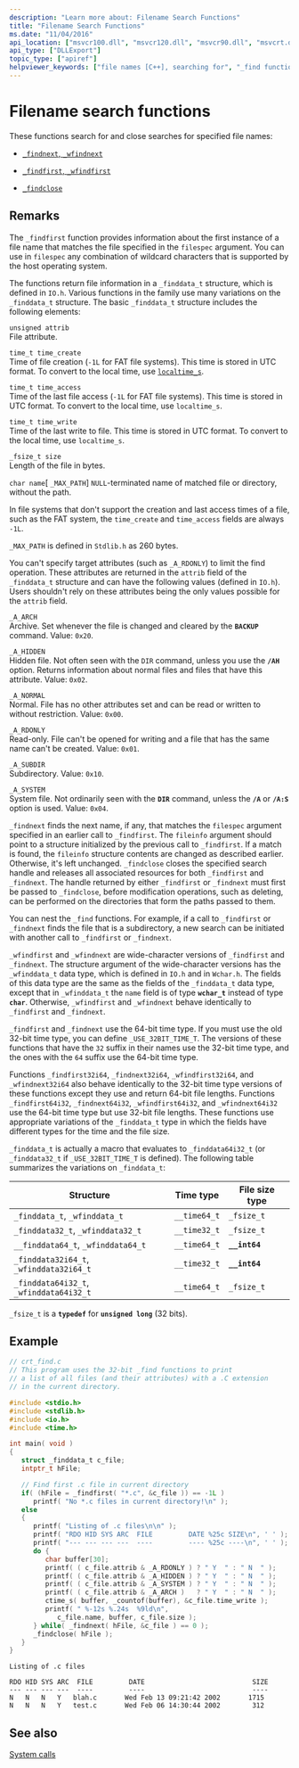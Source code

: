 ```yaml
---
description: "Learn more about: Filename Search Functions"
title: "Filename Search Functions"
ms.date: "11/04/2016"
api_location: ["msvcr100.dll", "msvcr120.dll", "msvcr90.dll", "msvcrt.dll", "msvcr80.dll", "msvcr110.dll", "msvcr110_clr0400.dll"]
api_type: ["DLLExport"]
topic_type: ["apiref"]
helpviewer_keywords: ["file names [C++], searching for", "_find function", "wfind function", "find function", "_wfind function"]
---
```

# Filename search functions

These functions search for and close searches for specified file names:

- [`_findnext`, `_wfindnext`](./reference/findnext-functions.md)

- [`_findfirst`, `_wfindfirst`](./reference/findfirst-functions.md)

- [`_findclose`](./reference/findclose.md)

## Remarks

The `_findfirst` function provides information about the first instance of a file name that matches the file specified in the `filespec` argument. You can use in `filespec` any combination of wildcard characters that is supported by the host operating system.

The functions return file information in a `_finddata_t` structure, which is defined in `IO.h`. Various functions in the family use many variations on the `_finddata_t` structure. The basic `_finddata_t` structure includes the following elements:

`unsigned attrib`\
File attribute.

`time_t time_create`\
Time of file creation (`-1L` for FAT file systems). This time is stored in UTC format. To convert to the local time, use [`localtime_s`](./reference/localtime-s-localtime32-s-localtime64-s.md).

`time_t time_access`\
Time of the last file access (`-1L` for FAT file systems). This time is stored in UTC format. To convert to the local time, use `localtime_s`.

`time_t time_write`\
Time of the last write to file. This time is stored in UTC format. To convert to the local time, use `localtime_s`.

`_fsize_t size`\
Length of the file in bytes.

`char name`[ `_MAX_PATH`]
`NULL`-terminated name of matched file or directory, without the path.

In file systems that don't support the creation and last access times of a file, such as the FAT system, the `time_create` and `time_access` fields are always `-1L`.

`_MAX_PATH` is defined in `Stdlib.h` as 260 bytes.

You can't specify target attributes (such as `_A_RDONLY`) to limit the find operation. These attributes are returned in the `attrib` field of the `_finddata_t` structure and can have the following values (defined in `IO.h`). Users shouldn't rely on these attributes being the only values possible for the `attrib` field.

`_A_ARCH`\
Archive. Set whenever the file is changed and cleared by the **`BACKUP`** command. Value: `0x20`.

`_A_HIDDEN`\
Hidden file. Not often seen with the `DIR` command, unless you use the **`/AH`** option. Returns information about normal files and files that have this attribute. Value: `0x02`.

`_A_NORMAL`\
Normal. File has no other attributes set and can be read or written to without restriction. Value: `0x00`.

`_A_RDONLY`\
Read-only. File can't be opened for writing and a file that has the same name can't be created. Value: `0x01`.

`_A_SUBDIR`\
Subdirectory. Value: `0x10`.

`_A_SYSTEM`\
System file. Not ordinarily seen with the **`DIR`** command, unless the **`/A`** or **`/A:S`** option is used. Value: `0x04`.

`_findnext` finds the next name, if any, that matches the `filespec` argument specified in an earlier call to `_findfirst`. The `fileinfo` argument should point to a structure initialized by the previous call to `_findfirst`. If a match is found, the `fileinfo` structure contents are changed as described earlier. Otherwise, it's left unchanged. `_findclose` closes the specified search handle and releases all associated resources for both `_findfirst` and `_findnext`. The handle returned by either `_findfirst` or `_findnext` must first be passed to `_findclose`, before modification operations, such as deleting, can be performed on the directories that form the paths passed to them.

You can nest the `_find` functions. For example, if a call to `_findfirst` or `_findnext` finds the file that is a subdirectory, a new search can be initiated with another call to `_findfirst` or `_findnext`.

`_wfindfirst` and `_wfindnext` are wide-character versions of `_findfirst` and `_findnext`. The structure argument of the wide-character versions has the `_wfinddata_t` data type, which is defined in `IO.h` and in `Wchar.h`. The fields of this data type are the same as the fields of the `_finddata_t` data type, except that in `_wfinddata_t` the `name` field is of type **`wchar_t`** instead of type **`char`**. Otherwise, `_wfindfirst` and `_wfindnext` behave identically to `_findfirst` and `_findnext`.

`_findfirst` and `_findnext` use the 64-bit time type. If you must use the old 32-bit time type, you can define `_USE_32BIT_TIME_T`. The versions of these functions that have the `32` suffix in their names use the 32-bit time type, and the ones with the `64` suffix use the 64-bit time type.

Functions `_findfirst32i64`, `_findnext32i64`, `_wfindfirst32i64`, and `_wfindnext32i64` also behave identically to the 32-bit time type versions of these functions except they use and return 64-bit file lengths. Functions `_findfirst64i32`, `_findnext64i32`, `_wfindfirst64i32`, and `_wfindnext64i32` use the 64-bit time type but use 32-bit file lengths. These functions use appropriate variations of the `_finddata_t` type in which the fields have different types for the time and the file size.

`_finddata_t` is actually a macro that evaluates to `_finddata64i32_t` (or `_finddata32_t` if `_USE_32BIT_TIME_T` is defined). The following table summarizes the variations on `_finddata_t`:

| Structure | Time type | File size type |
|---|---|---|
| `_finddata_t`, `_wfinddata_t` | `__time64_t` | `_fsize_t` |
| `_finddata32_t`, `_wfinddata32_t` | `__time32_t` | `_fsize_t` |
| `__finddata64_t`, `_wfinddata64_t` | `__time64_t` | **`__int64`** |
| `_finddata32i64_t`, `_wfinddata32i64_t` | `__time32_t` | **`__int64`** |
| `_finddata64i32_t`, `_wfinddata64i32_t` | `__time64_t` | `_fsize_t` |

`_fsize_t` is a **`typedef`** for **`unsigned long`** (32 bits).

## Example

```c
// crt_find.c
// This program uses the 32-bit _find functions to print
// a list of all files (and their attributes) with a .C extension
// in the current directory.

#include <stdio.h>
#include <stdlib.h>
#include <io.h>
#include <time.h>

int main( void )
{
   struct _finddata_t c_file;
   intptr_t hFile;

   // Find first .c file in current directory
   if( (hFile = _findfirst( "*.c", &c_file )) == -1L )
      printf( "No *.c files in current directory!\n" );
   else
   {
      printf( "Listing of .c files\n\n" );
      printf( "RDO HID SYS ARC  FILE         DATE %25c SIZE\n", ' ' );
      printf( "--- --- --- ---  ----         ---- %25c ----\n", ' ' );
      do {
         char buffer[30];
         printf( ( c_file.attrib & _A_RDONLY ) ? " Y  " : " N  " );
         printf( ( c_file.attrib & _A_HIDDEN ) ? " Y  " : " N  " );
         printf( ( c_file.attrib & _A_SYSTEM ) ? " Y  " : " N  " );
         printf( ( c_file.attrib & _A_ARCH )   ? " Y  " : " N  " );
         ctime_s( buffer, _countof(buffer), &c_file.time_write );
         printf( " %-12s %.24s  %9ld\n",
            c_file.name, buffer, c_file.size );
      } while( _findnext( hFile, &c_file ) == 0 );
      _findclose( hFile );
   }
}
```

```Output
Listing of .c files

RDO HID SYS ARC  FILE         DATE                           SIZE
--- --- --- ---  ----         ----                           ----
N   N   N   Y   blah.c       Wed Feb 13 09:21:42 2002       1715
N   N   N   Y   test.c       Wed Feb 06 14:30:44 2002        312
```

## See also

[System calls](./system-calls.md)
